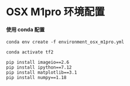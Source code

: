 # OSX M1pro 环境配置

#### 使用 conda 配置

```shell
conda env create -f environment_osx_m1pro.yml

conda activate tf2

pip install imageio==2.6
pip install ipython==7.12
pip install matplotlib==3.1
pip install numpy==1.18
```
